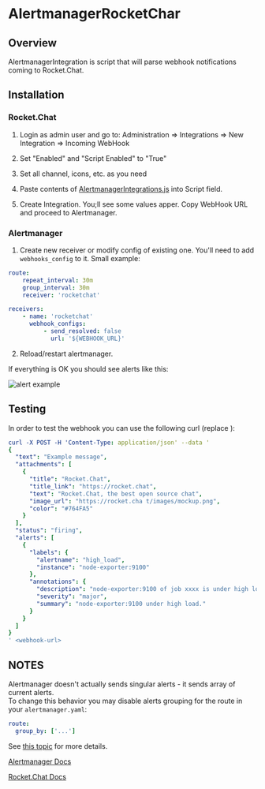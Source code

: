 # AlertmanagerRocketChar

## Overview
AlertmanagerIntegration is script that will parse webhook notifications coming to Rocket.Chat.

## Installation

### Rocket.Chat

1) Login as admin user and go to: Administration => Integrations => New Integration => Incoming WebHook

2) Set "Enabled" and "Script Enabled" to "True"

3) Set all channel, icons, etc. as you need

3) Paste contents of [AlertmanagerIntegrations.js](https://github.com/pavel-kazhavets/AlertmanagerRocketChar/blob/master/AlertmanagerIntegration.js) into Script field.

4) Create Integration. You;ll see some values apper. Copy WebHook URL and proceed to Alertmanager.

### Alertmanager

1) Create new receiver or modify config of existing one. You'll need to add `webhooks_config` to it. Small example:

```yaml
route:
    repeat_interval: 30m
    group_interval: 30m
    receiver: 'rocketchat'

receivers:
    - name: 'rocketchat'
      webhook_configs:
          - send_resolved: false
            url: '${WEBHOOK_URL}'
```

2) Reload/restart alertmanager.

If everything is OK you should see alerts like this:

![alert example](https://i.imgur.com/RSlTSa5.png)

## Testing

In order to test the webhook you can use the following curl (replace <webhook-url>):

```yaml
curl -X POST -H 'Content-Type: application/json' --data '
{
  "text": "Example message",
  "attachments": [
    {
      "title": "Rocket.Chat",
      "title_link": "https://rocket.chat",
      "text": "Rocket.Chat, the best open source chat",
      "image_url": "https://rocket.cha t/images/mockup.png",
      "color": "#764FA5"
    }
  ],
  "status": "firing",
  "alerts": [
    {
      "labels": {
        "alertname": "high_load",
        "instance": "node-exporter:9100"
      },
      "annotations": {
        "description": "node-exporter:9100 of job xxxx is under high load.",
        "severity": "major",
        "summary": "node-exporter:9100 under high load."
      }
    }
  ]
}
' <webhook-url>
```

## NOTES

Alertmanager doesn't actually sends singular alerts - it sends array of current alerts.  
To change this behavior you may disable alerts grouping for the route in your `alertmanager.yaml`:
    
```yaml
route:
  group_by: ['...']
```
    
See [this topic](https://stackoverflow.com/a/61008445/2931267) for more details.

[Alertmanager Docs](https://prometheus.io/docs/alerting/overview/)

[Rocket.Chat Docs](https://rocket.chat/docs/administrator-guides/integrations/)
